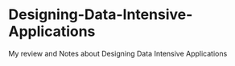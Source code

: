 # Designing-Data-Intensive-Applications
My review and Notes about Designing Data Intensive Applications
